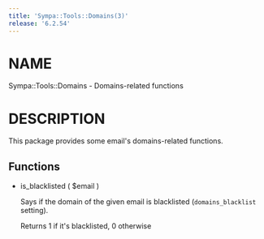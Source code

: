 ```yaml
---
title: 'Sympa::Tools::Domains(3)'
release: '6.2.54'
---
```


# NAME

Sympa::Tools::Domains - Domains-related functions

# DESCRIPTION

This package provides some email's domains-related functions.

## Functions

- is\_blacklisted ( $email )

    Says if the domain of the given email is blacklisted (`domains_blacklist`
    setting).

    Returns 1 if it's blacklisted, 0 otherwise
